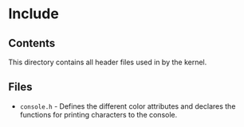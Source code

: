 # Include

## Contents
This directory contains all header files used in by the kernel.

## Files
 - `console.h` - Defines the different color attributes and declares the functions for printing characters to the console.

